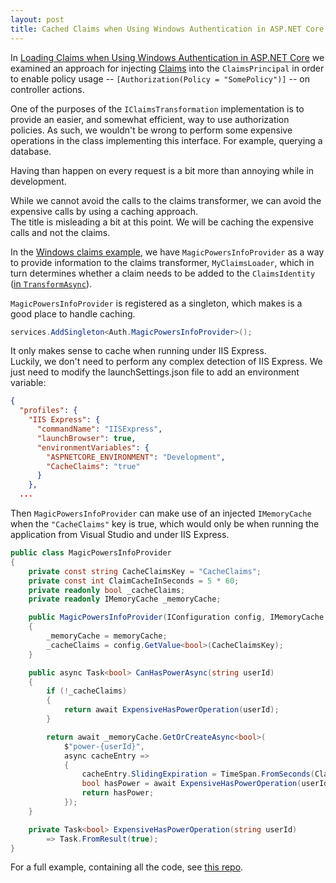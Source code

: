 ```yaml
---
layout: post
title: Cached Claims when Using Windows Authentication in ASP.NET Core
---
```


In [Loading Claims when Using Windows Authentication in ASP.NET Core][claims_post]
we examined an approach for injecting [Claims][claims_auth] into the `ClaimsPrincipal`
in order to enable policy usage -- `[Authorization(Policy = "SomePolicy")]` --
on controller actions.

One of the purposes of the `IClaimsTransformation` implementation
is to provide an easier, and somewhat efficient, way to use
authorization policies. As such, we wouldn't be wrong to perform
some expensive operations in the class implementing this interface.
For example, querying a database.

Having than happen on every request is a bit more than annoying
while in development.

While we cannot avoid the calls to the claims transformer,
we can avoid the expensive calls by using a caching approach.  
The title is misleading a bit at this point. We will be caching
the expensive calls and not the claims.

In the [Windows claims example][claims_post], we have
`MagicPowersInfoProvider` as a way to provide information
to the claims transformer, `MyClaimsLoader`, which in turn
determines whether a claim needs to be added to
the `ClaimsIdentity` ([in `TransformAsync`][my_claims]).

`MagicPowersInfoProvider` is registered as a singleton,
which makes is a good place to handle caching.

```csharp
services.AddSingleton<Auth.MagicPowersInfoProvider>();
```

It only makes sense to cache when running under IIS Express.  
Luckily, we don't need to perform any complex detection of
IIS Express. We just need to modify the launchSettings.json
file to add an environment variable:

```json
{
  "profiles": {
    "IIS Express": {
      "commandName": "IISExpress",
      "launchBrowser": true,
      "environmentVariables": {
        "ASPNETCORE_ENVIRONMENT": "Development",
        "CacheClaims": "true"
      }
    },
  ...
```

Then `MagicPowersInfoProvider` can make use of an injected `IMemoryCache`
when the `"CacheClaims"` key is true, which would only be
when running the application from Visual Studio and under IIS Express.

```csharp
public class MagicPowersInfoProvider
{
    private const string CacheClaimsKey = "CacheClaims";
    private const int ClaimCacheInSeconds = 5 * 60;
    private readonly bool _cacheClaims;
    private readonly IMemoryCache _memoryCache;

    public MagicPowersInfoProvider(IConfiguration config, IMemoryCache memoryCache)
    {
        _memoryCache = memoryCache;
        _cacheClaims = config.GetValue<bool>(CacheClaimsKey);
    }

    public async Task<bool> CanHasPowerAsync(string userId)
    {
        if (!_cacheClaims)
        {
            return await ExpensiveHasPowerOperation(userId);
        }

        return await _memoryCache.GetOrCreateAsync<bool>(
            $"power-{userId}",
            async cacheEntry =>
            {
                cacheEntry.SlidingExpiration = TimeSpan.FromSeconds(ClaimCacheInSeconds);
                bool hasPower = await ExpensiveHasPowerOperation(userId);
                return hasPower;
            });
    }

    private Task<bool> ExpensiveHasPowerOperation(string userId)
        => Task.FromResult(true);
}
```

For a full example, containing all the code, see [this repo][repo].

[claims_auth]: https://docs.microsoft.com/en-us/aspnet/core/security/authorization/claims?view=aspnetcore-3.1
[my_claims]: https://github.com/philipmat/AspNetCoreWindowsAuthClaims/blob/master/Auth/MyClaimsLoader.cs#L31
[repo]: https://github.com/philipmat/AspNetCoreWindowsAuthClaims
[claims_post]: /2018/aspnetcore_claims_with_windowsauthentication.html
